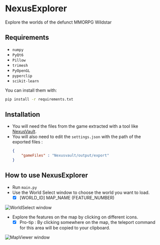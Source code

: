 # NexusExplorer
Explore the worlds of the defunct MMORPG Wildstar

## Requirements
- `numpy`
- `PyQt6`
- `Pillow`
- `trimesh`
- `PyOpenGL`
- `pyperclip`
- `scikit-learn`

You can install them with:
```bash
pip install -r requirements.txt
```

## Installation
- You will need the files from the game extracted with a tool like [NexusVault](https://github.com/MarbleBag/NexusVault-CLI).
- You will also need to edit the `settings.json` with the path of the exported files :
  ```JSON
  {
      "gameFiles" : "Nexusvault/output/export"
  }
  ```

## How to use NexusExplorer
- Run `main.py`
- Use the World Select window to choose the world you want to load.
  - [x] [WORLD_ID] MAP_NAME (FEATURE_NUMBER)

![WorldSelect window](https://github.com/charlesmasse/NexusExplorer/blob/main/images/worldSelect.png "WorldSelect")

- Explore the features on the map by clicking on different icons.
  - [x] Pro-tip : By clicking somewhere on the map, the teleport command for this area will be copied to your clipboard.

![MapViewer window](https://github.com/charlesmasse/NexusExplorer/blob/main/images/mapViewer.png "MapViewer")
